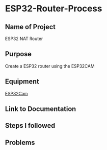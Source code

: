 # ESP32-Router-Process

## Name of Project
ESP32 NAT Router

## Purpose
Create a ESP32 router using the ESP32CAM

## Equipment
[ESP32Cam](https://www.amazon.com/Aideepen-ESP32-CAM-Bluetooth-ESP32-CAM-MB-Arduino/dp/B08P2578LV/ref=sr_1_3?crid=4FY0ECFW0ZX7&keywords=ESP32+Cam&qid=1678902050&sprefix=esp32+cam%2Caps%2C240&sr=8-3)

## Link to Documentation 

## Steps I followed

## Problems
